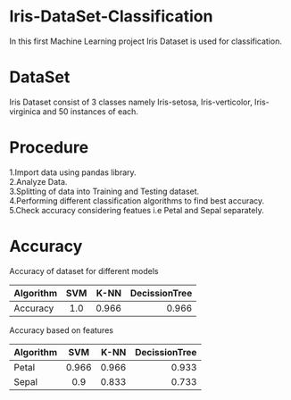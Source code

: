 # Iris-DataSet-Classification
  In this first Machine Learning project Iris Dataset is used for classification.
  
# DataSet 
  Iris Dataset consist of 3 classes namely Iris-setosa, Iris-verticolor, Iris-virginica and 50 instances of each.
  
# Procedure
  1.Import data using pandas library.<br/>
  2.Analyze Data.<br/>
  3.Splitting of data into Training and Testing dataset.<br/>
  4.Performing different classification algorithms to find best accuracy.<br/>
  5.Check accuracy considering featues i.e Petal and Sepal separately.<br/>

  
# Accuracy
  Accuracy of dataset for different models
  
| Algorithm      | SVM           | K-NN       |DecissionTree |
| ---------------|:-------------:| ----------:|-------------:|
| Accuracy       |    1.0        |   0.966    |    0.966     |


  Accuracy based on features
  
| Algorithm      | SVM           | K-NN        |DecissionTree |
| ---------------|:-------------:|------------:|-------------:|
|    Petal       |    0.966      |   0.966     |     0.933    |
|    Sepal       |    0.9        |   0.833     |     0.733    |
